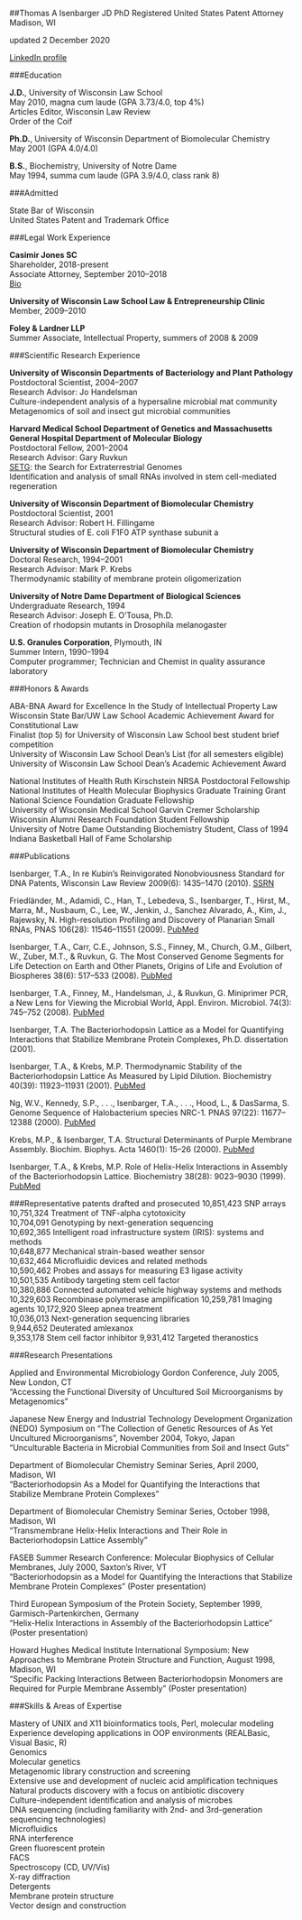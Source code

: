 ##Thomas A Isenbarger JD PhD
Registered United States Patent Attorney  
Madison, WI  

updated 2 December 2020

[LinkedIn profile](https://www.linkedin.com/in/tomisenbarger/)

###Education

**J.D.**, University of Wisconsin Law School  
May 2010, magna cum laude (GPA 3.73/4.0, top 4%)  
Articles Editor, Wisconsin Law Review  
Order of the Coif

**Ph.D.**, University of Wisconsin Department of Biomolecular Chemistry  
May 2001 (GPA 4.0/4.0)

**B.S.**, Biochemistry, University of Notre Dame  
May 1994, summa cum laude (GPA 3.9/4.0, class rank 8)


###Admitted

State Bar of Wisconsin  
United States Patent and Trademark Office


###Legal Work Experience

**Casimir Jones SC**  
Shareholder, 2018-present  
Associate Attorney, September 2010–2018  
[Bio](https://www.casimirjones.com/attorney/thomas-a-isenbarger-j-d-ph-d/)

**University of Wisconsin Law School Law & Entrepreneurship Clinic**  
Member, 2009–2010

**Foley & Lardner LLP**  
Summer Associate, Intellectual Property, summers of 2008 & 2009


###Scientific Research Experience

**University of Wisconsin Departments of Bacteriology and Plant Pathology**  
Postdoctoral Scientist, 2004–2007  
Research Advisor: Jo Handelsman  
Culture-independent analysis of a hypersaline microbial mat community  
Metagenomics of soil and insect gut microbial communities

**Harvard Medical School Department of Genetics and
Massachusetts General Hospital Department of Molecular Biology**  
Postdoctoral Fellow, 2001–2004  
Research Advisor: Gary Ruvkun  
[SETG](http://setg.mit.edu): the Search for Extraterrestrial Genomes  
Identification and analysis of small RNAs involved in stem cell-mediated regeneration

**University of Wisconsin Department of Biomolecular Chemistry**  
Postdoctoral Scientist, 2001  
Research Advisor: Robert H. Fillingame  
Structural studies of E. coli F1F0 ATP synthase subunit a

**University of Wisconsin Department of Biomolecular Chemistry**  
Doctoral Research, 1994–2001  
Research Advisor: Mark P. Krebs  
Thermodynamic stability of membrane protein oligomerization

**University of Notre Dame Department of Biological Sciences**  
Undergraduate Research, 1994  
Research Advisor: Joseph E. O’Tousa, Ph.D.  
Creation of rhodopsin mutants in Drosophila melanogaster

**U.S. Granules Corporation**, Plymouth, IN  
Summer Intern, 1990–1994  
Computer programmer; Technician and Chemist in quality assurance laboratory


###Honors & Awards

ABA-BNA Award for Excellence In the Study of Intellectual Property Law  
Wisconsin State Bar/UW Law School Academic Achievement Award for Constitutional Law  
Finalist (top 5) for University of Wisconsin Law School best student brief competition  
University of Wisconsin Law School Dean’s List (for all semesters eligible)  
University of Wisconsin Law School Dean’s Academic Achievement Award  

National Institutes of Health Ruth Kirschstein NRSA Postdoctoral Fellowship  
National Institutes of Health Molecular Biophysics Graduate Training Grant  
National Science Foundation Graduate Fellowship  
University of Wisconsin Medical School Garvin Cremer Scholarship  
Wisconsin Alumni Research Foundation Student Fellowship  
University of Notre Dame Outstanding Biochemistry Student, Class of 1994  
Indiana Basketball Hall of Fame Scholarship  


###Publications

Isenbarger, T.A., In re Kubin’s Reinvigorated Nonobviousness Standard for DNA Patents, Wisconsin Law Review 2009(6): 1435–1470 (2010). [SSRN](http://ssrn.com/abstract=1569145)

Friedländer, M., Adamidi, C., Han, T., Lebedeva, S., Isenbarger, T., Hirst, M., Marra, M., Nusbaum, C., Lee, W., Jenkin, J., Sanchez Alvarado, A., Kim, J., Rajewsky, N. High-resolution Profiling and Discovery of Planarian Small RNAs, PNAS 106(28): 11546–11551 (2009). [PubMed](https://pubmed.ncbi.nlm.nih.gov/19564616/)

Isenbarger, T.A., Carr, C.E., Johnson, S.S., Finney, M., Church, G.M., Gilbert, W., Zuber, M.T., & Ruvkun, G. The Most Conserved Genome Segments for Life Detection on Earth and Other Planets, Origins of Life and Evolution of Biospheres 38(6): 517–533 (2008). [PubMed](https://pubmed.ncbi.nlm.nih.gov/18853276/)

Isenbarger, T.A., Finney, M., Handelsman, J., & Ruvkun, G. Miniprimer PCR, a New Lens for Viewing the Microbial World, Appl. Environ. Microbiol. 74(3): 745–752 (2008). [PubMed](https://pubmed.ncbi.nlm.nih.gov/18083877/) 

Isenbarger, T.A. The Bacteriorhodopsin Lattice as a Model for Quantifying Interactions that Stabilize Membrane Protein Complexes, Ph.D. dissertation (2001).

Isenbarger, T.A., & Krebs, M.P. Thermodynamic Stability of the Bacteriorhodopsin Lattice As Measured by Lipid Dilution. Biochemistry 40(39): 11923–11931 (2001). [PubMed](https://pubmed.ncbi.nlm.nih.gov/11570893/) 

Ng, W.V., Kennedy, S.P., . . ., Isenbarger, T.A., . . ., Hood, L., & DasSarma, S. Genome Sequence of Halobacterium species NRC-1. PNAS 97(22): 11677–12388 (2000). [PubMed](https://pubmed.ncbi.nlm.nih.gov/11016950/)  

Krebs, M.P., & Isenbarger, T.A. Structural Determinants of Purple Membrane Assembly. Biochim. Biophys. Acta 1460(1): 15–26 (2000). [PubMed](https://pubmed.ncbi.nlm.nih.gov/10984587/) 

Isenbarger, T.A., & Krebs, M.P. Role of Helix-Helix Interactions in Assembly of the Bacteriorhodopsin Lattice. Biochemistry 38(28): 9023–9030 (1999). [PubMed](https://pubmed.ncbi.nlm.nih.gov/10413475/)  

###Representative patents drafted and prosecuted
10,851,423 SNP arrays  
10,751,324 Treatment of TNF-alpha cytotoxicity  
10,704,091 Genotyping by next-generation sequencing  
10,692,365 Intelligent road infrastructure system (IRIS): systems and methods  
10,648,877 Mechanical strain-based weather sensor  
10,632,464 Microfluidic devices and related methods  
10,590,462 Probes and assays for measuring E3 ligase activity  
10,501,535 Antibody targeting stem cell factor  
10,380,886 Connected automated vehicle highway systems and methods  
10,329,603 Recombinase polymerase amplification
10,259,781 Imaging agents
10,172,920 Sleep apnea treatment  
10,036,013 Next-generation sequencing libraries  
9,944,652 Deuterated amlexanox  
9,353,178 Stem cell factor inhibitor
9,931,412 Targeted theranostics

###Research Presentations

Applied and Environmental Microbiology Gordon Conference, July 2005, New London, CT  
“Accessing the Functional Diversity of Uncultured Soil Microorganisms by Metagenomics”

Japanese New Energy and Industrial Technology Development Organization (NEDO) Symposium on “The Collection of Genetic Resources of As Yet Uncultured Microorganisms”, November 2004, Tokyo, Japan  
“Unculturable Bacteria in Microbial Communities from Soil and Insect Guts”

Department of Biomolecular Chemistry Seminar Series, April 2000, Madison, WI  
“Bacteriorhodopsin As a Model for Quantifying the Interactions that Stabilize Membrane Protein Complexes”

Department of Biomolecular Chemistry Seminar Series, October 1998, Madison, WI  
“Transmembrane Helix-Helix Interactions and Their Role in Bacteriorhodopsin Lattice Assembly”

FASEB Summer Research Conference: Molecular Biophysics of Cellular Membranes, July 2000, Saxton’s River, VT  
“Bacteriorhodopsin as a Model for Quantifying the Interactions that Stabilize Membrane Protein Complexes” (Poster presentation)

Third European Symposium of the Protein Society, September 1999, Garmisch-Partenkirchen, Germany  
“Helix-Helix Interactions in Assembly of the Bacteriorhodopsin Lattice” (Poster presentation)

Howard Hughes Medical Institute International Symposium: New Approaches to Membrane Protein Structure and Function, August 1998, Madison, WI  
“Specific Packing Interactions Between Bacteriorhodopsin Monomers are Required for Purple Membrane Assembly” (Poster presentation)


###Skills & Areas of Expertise

Mastery of UNIX and X11 bioinformatics tools, Perl, molecular modeling  
Experience developing applications in OOP environments (REALBasic, Visual Basic, R)  
Genomics  
Molecular genetics  
Metagenomic library construction and screening  
Extensive use and development of nucleic acid amplification techniques  
Natural products discovery with a focus on antibiotic discovery  
Culture-independent identification and analysis of microbes  
DNA sequencing (including familiarity with 2nd- and 3rd-generation sequencing technologies)  
Microfluidics  
RNA interference  
Green fluorescent protein  
FACS  
Spectroscopy (CD, UV/Vis)  
X-ray diffraction  
Detergents  
Membrane protein structure  
Vector design and construction  
